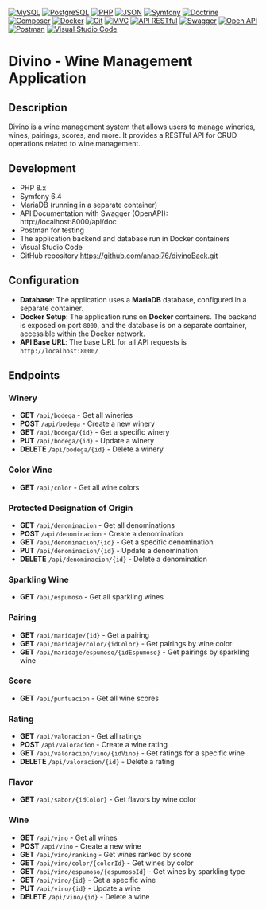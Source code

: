 [![MySQL](https://img.shields.io/badge/MySQL-4479A1?style=flat&logo=mysql&logoColor=white)](https://www.mysql.com) 
[![PostgreSQL](https://img.shields.io/badge/PostgreSQL-4169E1?style=flat&logo=postgresql&logoColor=white)](https://www.postgresql.org) 
[![PHP](https://img.shields.io/badge/PHP-777BB4?style=flat&logo=php&logoColor=white)](https://www.php.net) 
[![JSON](https://img.shields.io/badge/JSON-000000?style=flat&logo=json&logoColor=white)](https://www.json.org/json-es.html) 
[![Symfony](https://img.shields.io/badge/Symfony-333333?style=flat&logo=symfony&logoColor=white)](https://symfony.com) 
[![Doctrine](https://img.shields.io/badge/Doctrine-3C873A?style=flat&logo=doctrine&logoColor=white)](https://www.doctrine-project.org) 
[![Composer](https://img.shields.io/badge/Composer-885630?style=flat&logo=composer&logoColor=white)](https://getcomposer.org) 
[![Docker](https://img.shields.io/badge/Docker-2496ED?style=flat&logo=docker&logoColor=white)](https://www.docker.com) 
[![Git](https://img.shields.io/badge/Git-F05032?style=flat&logo=git&logoColor=white)](https://git-scm.com) 
[![MVC](https://img.shields.io/badge/MVC-007396?style=flat&logo=java&logoColor=white)](https://en.wikipedia.org/wiki/Model%E2%80%93view%E2%80%93controller) 
[![API RESTful](https://img.shields.io/badge/API%20RESTful-007396?style=flat&logo=api&logoColor=white)](https://restfulapi.net) 
[![Swagger](https://img.shields.io/badge/Swagger-85EA2D?style=flat&logo=swagger&logoColor=white)](https://swagger.io) 
[![Open API](https://img.shields.io/badge/Open%20API-85EA2D?style=flat&logo=swagger&logoColor=white)](https://www.openapis.org) 
[![Postman](https://img.shields.io/badge/Postman-FF6C37?style=flat&logo=postman&logoColor=white)](https://www.postman.com) 
[![Visual Studio Code](https://img.shields.io/badge/Visual%20Studio%20Code-007ACC?style=flat&logo=visual-studio-code&logoColor=white)](https://code.visualstudio.com) 
# Divino - Wine Management Application

## Description

Divino is a wine management system that allows users to manage wineries, wines, pairings, scores, and more. It provides a RESTful API for CRUD operations related to wine management.

## Development

- PHP 8.x
- Symfony 6.4
- MariaDB (running in a separate container)
- API Documentation with Swagger (OpenAPI): http://localhost:8000/api/doc
- Postman for testing
- The application backend and database run in Docker containers
- Visual Studio Code
- GitHub repository
  https://github.com/anapi76/divinoBack.git

## Configuration

- **Database**: The application uses a **MariaDB** database, configured in a separate container.
- **Docker Setup**: The application runs on **Docker** containers. The backend is exposed on port `8000`, and the database is on a separate container, accessible within the Docker network.
- **API Base URL**: The base URL for all API requests is `http://localhost:8000/`

## Endpoints

### Winery

- **GET** `/api/bodega` - Get all wineries
- **POST** `/api/bodega` - Create a new winery
- **GET** `/api/bodega/{id}` - Get a specific winery
- **PUT** `/api/bodega/{id}` - Update a winery
- **DELETE** `/api/bodega/{id}` - Delete a winery

### Color Wine

- **GET** `/api/color` - Get all wine colors

### Protected Designation of Origin

- **GET** `/api/denominacion` - Get all denominations
- **POST** `/api/denominacion` - Create a denomination
- **GET** `/api/denominacion/{id}` - Get a specific denomination
- **PUT** `/api/denominacion/{id}` - Update a denomination
- **DELETE** `/api/denominacion/{id}` - Delete a denomination

### Sparkling Wine

- **GET** `/api/espumoso` - Get all sparkling wines

### Pairing

- **GET** `/api/maridaje/{id}` - Get a pairing
- **GET** `/api/maridaje/color/{idColor}` - Get pairings by wine color
- **GET** `/api/maridaje/espumoso/{idEspumoso}` - Get pairings by sparkling wine

### Score

- **GET** `/api/puntuacion` - Get all wine scores

### Rating

- **GET** `/api/valoracion` - Get all ratings
- **POST** `/api/valoracion` - Create a wine rating
- **GET** `/api/valoracion/vino/{idVino}` - Get ratings for a specific wine
- **DELETE** `/api/valoracion/{id}` - Delete a rating

### Flavor

- **GET** `/api/sabor/{idColor}` - Get flavors by wine color

### Wine

- **GET** `/api/vino` - Get all wines
- **POST** `/api/vino` - Create a new wine
- **GET** `/api/vino/ranking` - Get wines ranked by score
- **GET** `/api/vino/color/{colorId}` - Get wines by color
- **GET** `/api/vino/espumoso/{espumosoId}` - Get wines by sparkling type
- **GET** `/api/vino/{id}` - Get a specific wine
- **PUT** `/api/vino/{id}` - Update a wine
- **DELETE** `/api/vino/{id}` - Delete a wine
